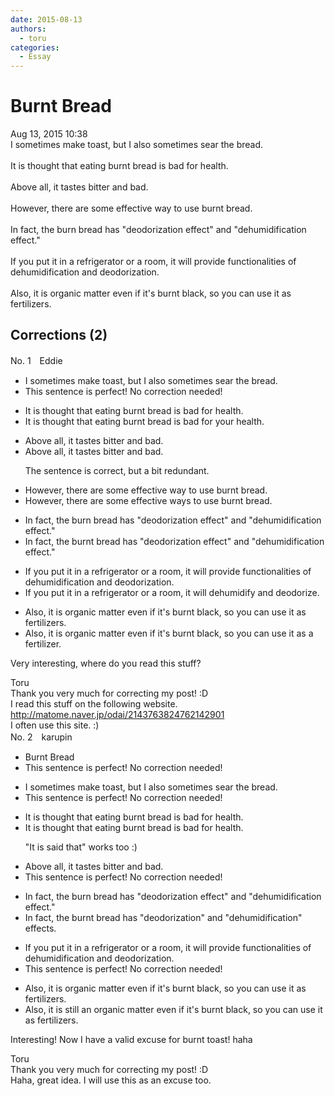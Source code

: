 ```yaml
---
date: 2015-08-13
authors:
  - toru
categories:
  - Essay
---
```


<h1 id="subject_show">Burnt Bread</h1>
<div class="date">Aug 13, 2015 10:38</div>
<div id="post"><div id="body_show_ori">
I sometimes make toast, but I also sometimes sear the bread.<br/><br/>It is thought that eating burnt bread is bad for health.<br/><br/>Above all, it tastes bitter and bad.<br/><br/>However, there are some effective way to use burnt bread.<br/><br/>In fact, the burn bread has "deodorization effect" and "dehumidification effect."<br/><br/>If you put it in a refrigerator or a room, it will provide functionalities of dehumidification and deodorization.<br/><br/>Also, it is organic matter even if it's burnt black, so you can use it as fertilizers.
</div></div>

<!-- more -->


## Corrections (2)
<div id="block"><div class="first_name"> No. 1　<span class="just_name">Eddie</span></div><div id="block2">
<ul class="correction_field">
<li class="incorrect">I sometimes make toast, but I also sometimes sear the bread.</li>
<li class="corrected perfect">This sentence is perfect! No correction needed!</li>
</ul>
<ul class="correction_field">
<li class="incorrect">It is thought that eating burnt bread is bad for health.</li>
<li class="corrected correct">
It is thought that eating burnt bread is bad for <span class="f_red">your </span>health.
</li>
</ul>
<ul class="correction_field">
<li class="incorrect">Above all, it tastes bitter and bad.</li>
<li class="corrected correct">
Above all, it tastes bitter <span class="sline">and bad</span>.
<p class="correction_comment">The sentence is correct, but a bit redundant.</p>
</li>
</ul>
<ul class="correction_field">
<li class="incorrect">However, there are some effective way to use burnt bread.</li>
<li class="corrected correct">
However, there are some effective way<span class="f_red">s</span> to use burnt bread.
</li>
</ul>
<ul class="correction_field">
<li class="incorrect">In fact, the burn bread has "deodorization effect" and "dehumidification effect."</li>
<li class="corrected correct">
In fact, the burn<span class="f_red">t</span> bread has "deodorization effect" and "dehumidification effect."
</li>
</ul>
<ul class="correction_field">
<li class="incorrect">If you put it in a refrigerator or a room, it will provide functionalities of dehumidification and deodorization.</li>
<li class="corrected correct">
If you put it in a refrigerator or a room, it will <span class="f_blue">dehumidify and deodorize.</span>
</li>
</ul>
<ul class="correction_field">
<li class="incorrect">Also, it is organic matter even if it's burnt black, so you can use it as fertilizers.</li>
<li class="corrected correct">
Also, it is organic matter even if it's burnt black, so you can use it as <span class="f_red">a fertilizer</span>.
</li>
</ul>
<p class="comment_small">
 Very interesting, where do you read this stuff?
</p>

</div><div class="name"><span class="just_name">Toru</span><br>
Thank you very much for correcting my post! :D<br/>I read this stuff on the following website.<br/><a href="http://matome.naver.jp/odai/2143763824762142901" target="_blank">http://matome.naver.jp/odai/2143763824762142901</a><br/>I often use this site. :)
</div>
</div>
<div id="block"><div class="first_name"> No. 2　<span class="just_name">karupin</span></div><div id="block2">
<ul class="correction_field">
<li class="incorrect">Burnt Bread</li>
<li class="corrected perfect">This sentence is perfect! No correction needed!</li>
</ul>
<ul class="correction_field">
<li class="incorrect">I sometimes make toast, but I also sometimes sear the bread.</li>
<li class="corrected perfect">This sentence is perfect! No correction needed!</li>
</ul>
<ul class="correction_field">
<li class="incorrect">It is thought that eating burnt bread is bad for health.</li>
<li class="corrected correct">
It is thought that eating burnt bread is bad for health.
<p class="correction_comment">"It is said that" works too :)</p>
</li>
</ul>
<ul class="correction_field">
<li class="incorrect">Above all, it tastes bitter and bad.</li>
<li class="corrected perfect">This sentence is perfect! No correction needed!</li>
</ul>
<ul class="correction_field">
<li class="incorrect">In fact, the burn bread has "deodorization effect" and "dehumidification effect."</li>
<li class="corrected correct">
In fact,<span class="sline"> the</span> burn<span class="f_red">t</span> bread has "deodorization" and "dehumidification" effect<span class="f_red">s</span>.
</li>
</ul>
<ul class="correction_field">
<li class="incorrect">If you put it in a refrigerator or a room, it will provide functionalities of dehumidification and deodorization.</li>
<li class="corrected perfect">This sentence is perfect! No correction needed!</li>
</ul>
<ul class="correction_field">
<li class="incorrect">Also, it is organic matter even if it's burnt black, so you can use it as fertilizers.</li>
<li class="corrected correct">
Also, it <span class="f_red">is still an</span> organic matter even if it's burnt <span class="sline">black</span>, so you can use it as fertilizers.
</li>
</ul>
<p class="comment_small">
 Interesting! Now I have a valid excuse for burnt toast! haha
</p>

</div><div class="name"><span class="just_name">Toru</span><br>
Thank you very much for correcting my post! :D<br/>Haha, great idea. I will use this as an excuse too.
</div>
</div>
